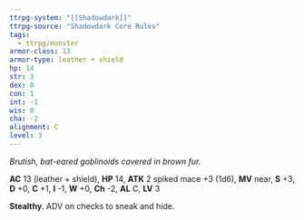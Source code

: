 ```yaml
---
ttrpg-system: "[[Shadowdark]]"
ttrpg-source: "Shadowdark Core Rules"
tags:
  - ttrpg/monster
armor-class: 13
armor-type: leather + shield
hp: 14
str: 3
dex: 0
con: 1
int: -1
wis: 0
cha: -2
alignment: C
level: 3
---
```


_Brutish, bat-eared goblinoids covered in brown fur._

**AC** 13 (leather + shield), **HP** 14, **ATK** 2 spiked mace +3 (1d6), **MV** near, **S** +3, **D** +0, **C** +1, **I** -1, **W** +0, **Ch** -2, **AL** C, **LV** 3

**Stealthy**. ADV on checks to sneak and hide.

